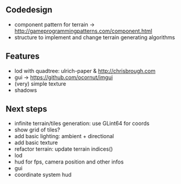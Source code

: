 ## Codedesign

- component pattern for terrain -> http://gameprogrammingpatterns.com/component.html
- structure to implement and change terrain generating algorithms


## Features

- lod with quadtree: ulrich-paper & http://chrisbrough.com
- gui -> https://github.com/ocornut/imgui
- (very) simple texture
- shadows


## Next steps

- infinite terrain/tiles generation: use GLint64 for coords
- show grid of tiles?
- add basic lighting: ambient + directional
- add basic texture
- refactor terrain: 
    update terrain indices()
- lod
- hud for fps, camera position and other infos
- gui
- coordinate system hud

